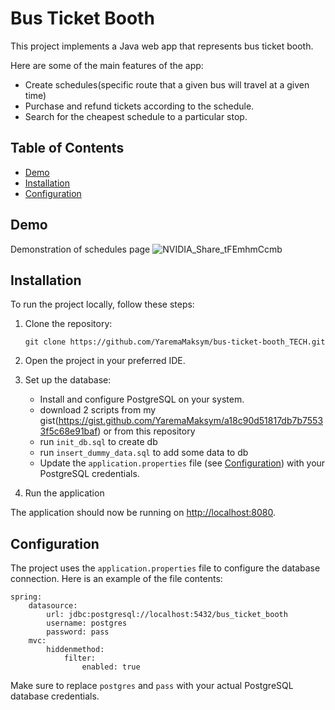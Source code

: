 # Bus Ticket Booth
This project implements a Java web app that represents bus ticket booth.

Here are some of the main features of the app:
* Create schedules(specific route that a given bus will travel at a given time)
* Purchase and refund tickets according to the schedule.
* Search for the cheapest schedule to a particular stop.

## Table of Contents

- [Demo](#demo)
- [Installation](#installation)
- [Configuration](#configuration)

## Demo
Demonstration of schedules page
![NVIDIA_Share_tFEmhmCcmb](https://github.com/YaremaMaksym/bus-ticket-booth_TECH/assets/31901135/29d822c2-c04a-4285-baff-fbd032232d51)

## Installation

To run the project locally, follow these steps:

1. Clone the repository:

   ```
   git clone https://github.com/YaremaMaksym/bus-ticket-booth_TECH.git
   ```

2. Open the project in your preferred IDE.

3. Set up the database:

   * Install and configure PostgreSQL on your system.
   * download 2 scripts from my gist(https://gist.github.com/YaremaMaksym/a18c90d51817db7b75533f5c68e91baf)
      or from this repository
   * run `init_db.sql` to create db
   * run `insert_dummy_data.sql` to add some data to db
   * Update the `application.properties` file (see [Configuration](#configuration)) with your PostgreSQL credentials.

4. Run the application

The application should now be running on [http://localhost:8080](http://localhost:8080).

## Configuration
The project uses the `application.properties` file to configure the database connection. Here is an example of the file contents:

```
spring:
    datasource:
        url: jdbc:postgresql://localhost:5432/bus_ticket_booth
        username: postgres
        password: pass
    mvc:
        hiddenmethod:
            filter:
                enabled: true
```

Make sure to replace `postgres` and `pass` with your actual PostgreSQL database credentials.
